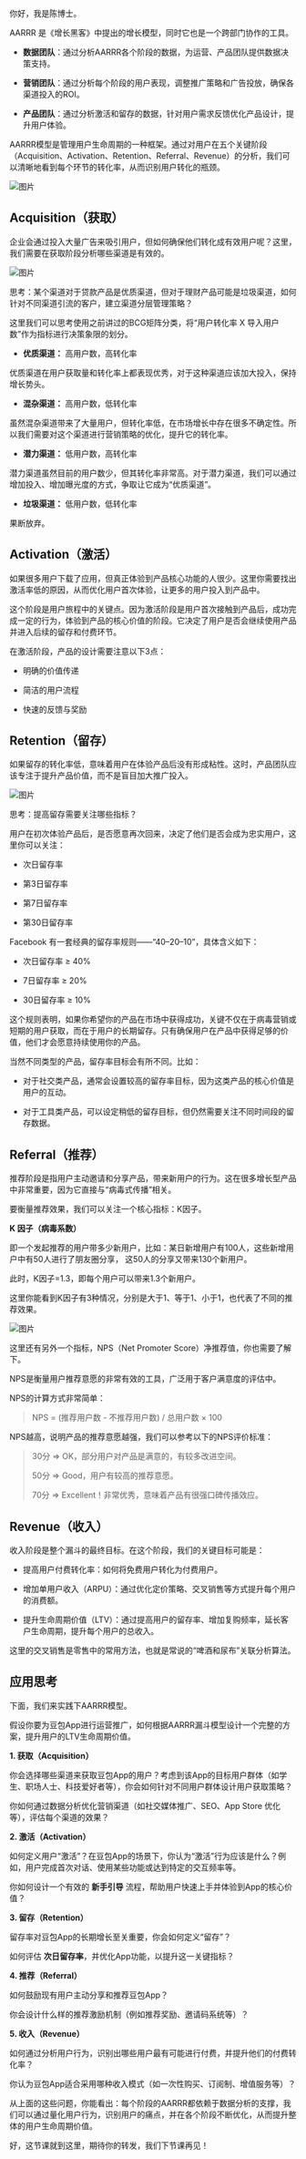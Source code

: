 你好，我是陈博士。

AARRR 是《增长黑客》中提出的增长模型，同时它也是一个跨部门协作的工具。

- **数据团队**：通过分析AARRR各个阶段的数据，为运营、产品团队提供数据决策支持。

- **营销团队**：通过分析每个阶段的用户表现，调整推广策略和广告投放，确保各渠道投入的ROI。

- **产品团队**：通过分析激活和留存的数据，针对用户需求反馈优化产品设计，提升用户体验。


AARRR模型是管理用户生命周期的一种框架。通过对用户在五个关键阶段（Acquisition、Activation、Retention、Referral、Revenue）的分析，我们可以清晰地看到每个环节的转化率，从而识别用户转化的瓶颈。

![图片](https://static001.geekbang.org/resource/image/04/45/04c55cf89473e2c6dyyd88425d365745.jpg?wh=1479x894)

## **Acquisition（获取）**

企业会通过投入大量广告来吸引用户，但如何确保他们转化成有效用户呢？这里，我们需要在获取阶段分析哪些渠道是有效的。

![图片](https://static001.geekbang.org/resource/image/b8/9d/b88a651721a2965d5808015c26c1989d.jpg?wh=891x568)

思考：某个渠道对于贷款产品是优质渠道，但对于理财产品可能是垃圾渠道，如何针对不同渠道引流的客户，建立渠道分层管理策略？

这里我们可以思考使用之前讲过的BCG矩阵分类，将“用户转化率 X 导入用户数”作为指标进行决策象限的划分。

- **优质渠道：** 高用户数，高转化率

优质渠道在用户获取量和转化率上都表现优秀，对于这种渠道应该加大投入，保持增长势头。

- **混杂渠道：** 高用户数，低转化率

虽然混杂渠道带来了大量用户，但转化率低，在市场增长中存在很多不确定性。所以我们需要对这个渠道进行营销策略的优化，提升它的转化率。

- **潜力渠道：** 低用户数，高转化率

潜力渠道虽然目前的用户数少，但其转化率非常高。对于潜力渠道，我们可以通过增加投入、增加曝光度的方式，争取让它成为“优质渠道”。

- **垃圾渠道：** 低用户数，低转化率

果断放弃。

## **Activation（激活）**

如果很多用户下载了应用，但真正体验到产品核心功能的人很少。这里你需要找出激活率低的原因，从而优化用户首次体验，让更多的用户投入到产品中。

这个阶段是用户旅程中的关键点。因为激活阶段是用户首次接触到产品后，成功完成一定的行为，体验到产品的核心价值的阶段。它决定了用户是否会继续使用产品并进入后续的留存和付费环节。

在激活阶段，产品的设计需要注意以下3点：

- 明确的价值传递

- 简洁的用户流程

- 快速的反馈与奖励


## **Retention（留存）**

如果留存的转化率低，意味着用户在体验产品后没有形成粘性。这时，产品团队应该专注于提升产品价值，而不是盲目加大推广投入。

![图片](https://static001.geekbang.org/resource/image/d2/3f/d24e66608e75ac9f9705ce14e6b1d63f.jpg?wh=1303x505)

思考：提高留存需要关注哪些指标？

用户在初次体验产品后，是否愿意再次回来，决定了他们是否会成为忠实用户，这里你可以关注：

- 次日留存率

- 第3日留存率

- 第7日留存率

- 第30日留存率


Facebook 有一套经典的留存率规则——“40–20–10”，具体含义如下：

- 次日留存率 ≥ 40%

- 7日留存率 ≥ 20%

- 30日留存率 ≥ 10%


这个规则表明，如果你希望你的产品在市场中获得成功，关键不仅在于病毒营销或短期的用户获取，而在于用户的长期留存。只有确保用户在产品中获得足够的价值，他们才会愿意持续使用你的产品。

当然不同类型的产品，留存率目标会有所不同。比如：

- 对于社交类产品，通常会设置较高的留存率目标，因为这类产品的核心价值是用户的互动。

- 对于工具类产品，可以设定稍低的留存目标，但仍然需要关注不同时间段的留存数据。


## **Referral（推荐）**

推荐阶段是指用户主动邀请和分享产品，带来新用户的行为。这在很多增长型产品中非常重要，因为它直接与“病毒式传播”相关。

要衡量推荐效果，我们可以关注一个核心指标：K因子。

**K 因子（病毒系数）**

即一个发起推荐的用户带多少新用户，比如：某日新增用户有100人，这些新增用户中有50人进行了朋友圈分享， 这50人的分享又带来130个新用户。

此时，K因子=1.3，即每个用户可以带来1.3个新用户。

这里你能看到K因子有3种情况，分别是大于1、等于1、小于1，也代表了不同的推荐效果。

![图片](https://static001.geekbang.org/resource/image/3c/53/3cb45004eb304495bfe0c94c85676253.jpg?wh=1045x486)

这里还有另外一个指标，NPS（Net Promoter Score）净推荐值，你也需要了解下。

NPS是衡量用户推荐意愿的非常有效的工具，广泛用于客户满意度的评估中。

NPS的计算方式非常简单：

> NPS = (推荐用户数 - 不推荐用户数) / 总用户数 × 100

NPS越高，说明产品的推荐意愿越强，我们可以参考以下的NPS评价标准：

> 30分 => OK，部分用户对产品是满意的，有较多改进空间。
>
> 50分 => Good，用户有较高的推荐意愿。
>
> 70分 => Excellent！非常优秀，意味着产品有很强口碑传播效应。

## **Revenue（收入）**

收入阶段是整个漏斗的最终目标。在这个阶段，我们的关键目标可能是：

- 提高用户付费转化率：如何将免费用户转化为付费用户。

- 增加单用户收入（ARPU）：通过优化定价策略、交叉销售等方式提升每个用户的消费额。

- 提升生命周期价值（LTV）：通过提高用户的留存率、增加复购频率，延长客户生命周期，提升每个用户的总收入。


这里的交叉销售是零售中的常用方法，也就是常说的“啤酒和尿布”关联分析算法。

## **应用思考**

下面，我们来实践下AARRR模型。

假设你要为豆包App进行运营推广，如何根据AARRR漏斗模型设计一个完整的方案，提升用户的LTV生命周期价值。

**1\. 获取（Acquisition）**

你会选择哪些渠道来获取豆包App的用户？考虑到该App的目标用户群体（如学生、职场人士、科技爱好者等），你会如何针对不同用户群体设计用户获取策略？

你如何通过数据分析优化营销渠道（如社交媒体推广、SEO、App Store 优化等），评估每个渠道的效果？

**2\. 激活（Activation）**

如何定义用户“激活”？在豆包App的场景下，你认为“激活”行为应该是什么？例如，用户完成首次对话、使用某些功能或达到特定的交互频率等。

你如何设计一个有效的 **新手引导** 流程，帮助用户快速上手并体验到App的核心价值？

**3\. 留存（Retention）**

留存率对豆包App的长期增长至关重要，你会如何定义“留存”？

如何评估 **次日留存率**，并优化App功能，以提升这一关键指标？

**4\. 推荐（Referral）**

如何鼓励现有用户主动分享和推荐豆包App？

你会设计什么样的推荐激励机制（例如推荐奖励、邀请码系统等）？

**5\. 收入（Revenue）**

如何通过分析用户行为，识别出哪些用户最有可能进行付费，并提升他们的付费转化率？

你认为豆包App适合采用哪种收入模式（如一次性购买、订阅制、增值服务等）？

从上面的这些问题，你能看出：每个阶段的AARRR都依赖于数据分析的支撑，我们可以通过量化用户行为，识别用户的痛点，并在各个阶段不断优化，从而提升整体的用户生命周期价值。

好，这节课就到这里，期待你的转发，我们下节课再见！